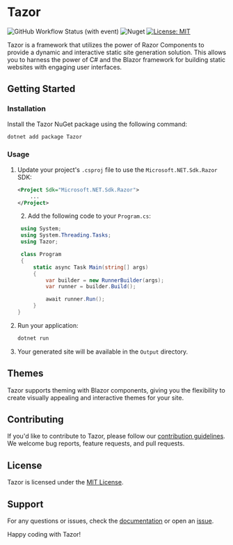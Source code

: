 

# Tazor

![GitHub Workflow Status (with event)](https://img.shields.io/github/actions/workflow/status/axologic/tazor/develop.yml?label=Build)
![Nuget](https://img.shields.io/nuget/dt/tazor?label=Downloads)
[![License: MIT](https://img.shields.io/badge/License-MIT-yellow.svg)](https://opensource.org/licenses/MIT)

Tazor is a framework that utilizes the power of Razor Components to provide a dynamic and interactive static site generation solution. This allows you to harness the power of C# and the Blazor framework for building static websites with engaging user interfaces.

## Getting Started

### Installation

Install the Tazor NuGet package using the following command:

```bash
dotnet add package Tazor
```

### Usage

1. Update your project's `.csproj` file to use the `Microsoft.NET.Sdk.Razor` SDK:

    ```xml
    <Project Sdk="Microsoft.NET.Sdk.Razor">
        ...
    </Project>
    ```
   2. Add the following code to your `Program.cs`:

   ```csharp
    using System;
    using System.Threading.Tasks;
    using Tazor;

    class Program
    {
        static async Task Main(string[] args)
        {
            var builder = new RunnerBuilder(args);
            var runner = builder.Build();

            await runner.Run();
        }
   }
   ```
    
3. Run your application:

    ```bash
    dotnet run
    ```

4. Your generated site will be available in the `Output` directory.

## Themes

Tazor supports theming with Blazor components, giving you the flexibility to create visually appealing and interactive themes for your site.

## Contributing

If you'd like to contribute to Tazor, please follow our [contribution guidelines](CONTRIBUTING.md). We welcome bug reports, feature requests, and pull requests.

## License

Tazor is licensed under the [MIT License](LICENSE.md).

## Support

For any questions or issues, check the [documentation](https://github.com/axologic/tazor) or open an [issue](https://github.com/axologic/tazor/issues).

Happy coding with Tazor!
